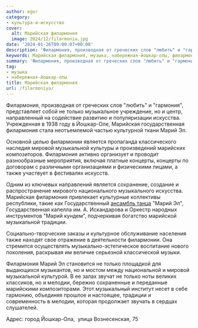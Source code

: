 ```yaml
---
author: egor
category:
- культура-и-искусство
cover:
  alt: Марийская филармония
  image: 2024/12/filarmonia.jpg
date: '2024-01-26T09:00:07+00:00'
description: 'Филармония, производная от греческих слов "любить" и "гармония", представляет собой не только музыкальное учреждение, но и центр, направленный на...'
keywords: Марийская филармония, музыка, набережная-йошкар-олы, филармония, марий, только, музыкальной, искусства, йошкар, марийская, государственная, филармонии, является, мировой, концерты, также, традиции, мелодии
summary: 'Филармония, производная от греческих слов "любить" и "гармония", представляет собой не только музыкальное учреждение, но и центр, направленный на...'
tag:
- музыка
- набережная-йошкар-олы
title: Марийская филармония
url: /filarmoniya/
---
```


Филармония, производная от греческих слов "любить" и "гармония", представляет собой не только музыкальное учреждение, но и центр, направленный на содействие развитию и популяризации искусства. Учрежденная в 1938 году в Йошкар-Оле, Марийская государственная филармония стала неотъемлемой частью культурной ткани Марий Эл.

Основной целью филармонии является пропаганда классического наследия мировой музыкальной культуры и произведений марийских композиторов. Филармония активно организует и проводит разнообразные мероприятия, включая платные концерты, концерты по договорам с различными организациями и физическими лицами, а также участвует в фестивалях искусств.

Одним из ключевых направлений является сохранение, создание и распространение мирового национального музыкального искусства. Марийская филармония привлекает культурные коллективы республики, такие как Государственный [ансамбль танца](/ansambl-tancza-mariel/) "Марий Эл", Государственная капелла им. А. Искандарова и Оркестр народных инструментов "Марий кундем", подчеркивая богатство марийской музыкальной традиции.

Социально-творческие заказы и культурное обслуживание населения также находят свое отражение в деятельности филармонии. Она стремится осуществлять музыкально-эстетическое воспитание нового поколения, раскрывая им величие серьезной классической музыки.

Филармония Марий Эл становится не только площадкой для выдающихся музыкантов, но и мостом между национальной и мировой музыкальной культурой. В ее залах звучат не только ноты великих классиков, но и мелодии, бережно сохраненные и переданные марийскими композиторами. Этот музыкальный институт несет в себе гармонию, объединяя прошлое и настоящее, традиции и современность в мелодии, которая продолжает звучать в сердцах слушателей.

Адрес: город Йошкар-Ола,  улица Вознесенская, 75